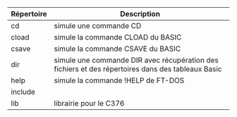 | Répertoire | Description |
| -------- | -------- |
| cd      | simule une commande CD|
| cload   | simule la commande CLOAD du BASIC   |
| csave   | simule la commande CSAVE du BASIC   |
| dir   | simule une commande DIR avec récupération des fichiers et des répertoires dans des tableaux Basic|
| help  | simule la commande !HELP de FT-DOS   |
| include  |  |
| lib   | librairie pour le C376   |

